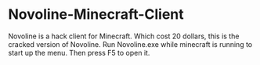 # Novoline-Minecraft-Client
Novoline is a hack client for Minecraft. Which cost 20 dollars, this is the cracked version of Novoline. Run Novoline.exe while minecraft is running to start up the menu. Then press F5 to open it.
